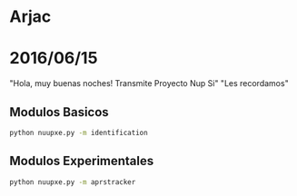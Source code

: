 # Arjac

# 2016/06/15

"Hola, muy buenas noches! Transmite Proyecto Nup Si"
"Les recordamos"

## Modulos Basicos

```sh
python nuupxe.py -m identification
```

## Modulos Experimentales

```sh
python nuupxe.py -m aprstracker
```

